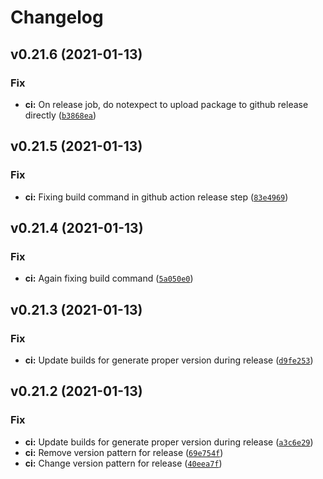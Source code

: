 # Changelog

<!--next-version-placeholder-->

## v0.21.6 (2021-01-13)
### Fix
* **ci:** On release job, do notexpect to upload package to github release directly ([`b3868ea`](https://github.com/electric-cash/electric-cash/commit/b3868eacc268195627b046e3ca93ee926f89207a))

## v0.21.5 (2021-01-13)
### Fix
* **ci:** Fixing build command in github action release step ([`83e4969`](https://github.com/electric-cash/electric-cash/commit/83e49695a72eb76c3a9892bdfe4febca75f69a25))

## v0.21.4 (2021-01-13)
### Fix
* **ci:** Again fixing build command ([`5a050e0`](https://github.com/electric-cash/electric-cash/commit/5a050e0da2315c49d1ae7a34637124d23d47465b))

## v0.21.3 (2021-01-13)
### Fix
* **ci:** Update builds for generate proper version during release ([`d9fe253`](https://github.com/electric-cash/electric-cash/commit/d9fe2533184f60b3895f6e3117652aed0425abac))

## v0.21.2 (2021-01-13)
### Fix
* **ci:** Update builds for generate proper version during release ([`a3c6e29`](https://github.com/electric-cash/electric-cash/commit/a3c6e290b8261d295feebfe561590bf1cab4bedd))
* **ci:** Remove version pattern for release ([`69e754f`](https://github.com/electric-cash/electric-cash/commit/69e754f523ff980e7d54fe4b0156b8a6b37c94fa))
* **ci:** Change version pattern for release ([`40eea7f`](https://github.com/electric-cash/electric-cash/commit/40eea7f26b83fab559e028e1233ea05ce6265bcc))

